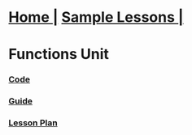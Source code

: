 # [Home |](../index.md) [Sample Lessons |](./lessons.md)
# Functions Unit

### [Code](https://github.com/SAYbaw/functions1)
### [Guide](https://github.com/SAYbaw/Gotham/blob/main/microbit_Functions1_Guide.md)
### [Lesson Plan](../assets/Functions_microBit_Lesson_01.pdf)
